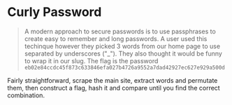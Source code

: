 # Curly Password

> A modern approach to secure passwords is to use passphrases to create easy to remember and long passwords. A user used this techinque however they picked 3 words from our home page to use separated by underscores ("_"). They also thought it would be funny to wrap it in our slug. The flag is the password `eb02e84ccdc45f873c633846efa027b4726a9552a7dad42927ec627e929a500d`

Fairly straightforward, scrape the main site, extract words and permutate them, then construct a flag, hash it and compare until you find the correct combination.
